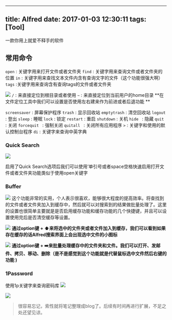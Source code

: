 
---
title: Alfred
date: 2017-01-03 12:30:11
tags: [Tool]
---

一款你用上就爱不释手的软件
<!--more-->


## 常用命令

`open` : 关键字用来打开文件或者文件夹 
`find` : 关键字用来查询文件或者文件夹的位置 
`in` : 关键字用来查找文本文件内含有查询文字的文件（这个功能很强大啊） 
`tags` :关键字用来查询含有查询tags的文件或者文件夹 

![][image-1]
`/` : 来直接定位到根目录或者使用 
`~` : 来直接定位到当前用户的home目录 
**在文件定位工具中我们可以设置是否使用左右建来作为前进或者后退功能 **

`screensaver` : 屏幕保护程序
`trash` : 显示回收站
`emptytrash` : 清空回收站
`logout` : 登出
`sleep` : 睡眠
`lock` : 锁定
`restart` : 重启
`shutdown` : 关机
`hide ` : 隐藏
`quit ` : 关闭
`forcequit ` : 强制关闭
`quitall ` : 关闭所有应用程序 
`>` : 关键字和使用的默认控制台程序 
`di` : 关键字来查询中英字典 

### Quick Search
![][image-2]

启用了Quick Search选项后我们可以使用’单引号或者space空格快速启用打开文件或者文件夹功能类似于使用open关键字

### Buffer
![][image-3]
这个功能非常的实用，个人表示很喜欢，能够很大程度的提高效率。将查找到的文件或者文件夹加入到缓存中，然后就可以对搜索到的结果做批量处理了。这里的设置也很简单主要就是是否启用缓存功能和缓存功能的几个快捷键，并且可以设置使用完后是否清空缓存等设置。 

![][image-4]
**通过option键 + ⬆️来将选中的文件夹或者文件加入到缓存，我们可以看到如果存在缓存的话Alfred搜索界面上会出现选中文件的小图标**

![][image-5]
**通过option键 + ➡️来批量处理缓存中的文件夹和文件。我们可以打开、发邮件、拷贝、移动、删除（是不是感觉到这个功能就是代替鼠标选中文件然后右键的功能 )**


### 1Password
使用1p关键字来查询密码库 
![][image-6]

![][image-7]

> 很容易忘记，索性就将笔记整理成blog了。后续有时间再进行扩展，不足之处还望见谅。



[image-1]:	http://7xq5ax.com1.z0.glb.clouddn.com/alfread-1.png
[image-2]:	http://7xq5ax.com1.z0.glb.clouddn.com/Alfred-Quick%20Search.png
[image-3]:	http://7xq5ax.com1.z0.glb.clouddn.com/Alfred-buffer.png
[image-4]:	http://7xq5ax.com1.z0.glb.clouddn.com/Alfred-search.png
[image-5]:	http://7xq5ax.com1.z0.glb.clouddn.com/Alfred-buffer2.png
[image-6]:	http://7xq5ax.com1.z0.glb.clouddn.com/Alfred-1p.png
[image-7]:	http://7xq5ax.com1.z0.glb.clouddn.com/Alfred-1p-search.png